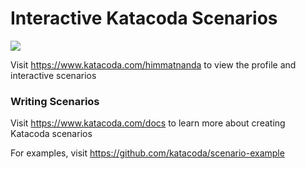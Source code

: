 # Interactive Katacoda Scenarios

[![](http://shields.katacoda.com/katacoda/himmatnanda/count.svg)](https://www.katacoda.com/himmatnanda "Get your profile on Katacoda.com")

Visit https://www.katacoda.com/himmatnanda to view the profile and interactive scenarios

### Writing Scenarios
Visit https://www.katacoda.com/docs to learn more about creating Katacoda scenarios

For examples, visit https://github.com/katacoda/scenario-example
